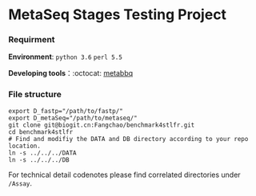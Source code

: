 # MetaSeq Stages Testing Project

### Requirment

**Environment**: `python 3.6` `perl 5.5`

**Developing tools**：:octocat: [metabbq](https://github.com/BioChaoGroup/metabbq)   

### File structure

```shell
export D_fastp="/path/to/fastp/"
export D_metaSeq="/path/to/metaseq/"
git clone git@biogit.cn:Fangchao/benchmark4stlfr.git
cd benchmark4stlfr
# Find and modifiy the DATA and DB directory according to your repo location.
ln -s ../../../DATA
ln -s ../../../DB
```

For technical detail codenotes please find correlated directories under `/Assay`.

